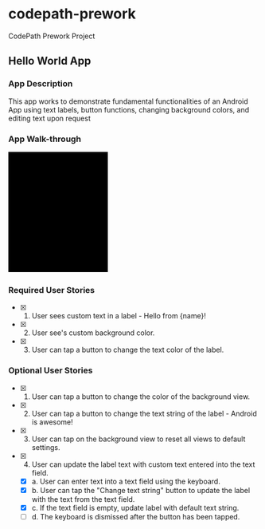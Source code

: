 # codepath-prework
CodePath Prework Project
## Hello World App

### App Description
  This app works to demonstrate fundamental functionalities of an Android App using text labels, button functions, changing background colors, and editing text upon request

### App Walk-through

<img src="https://github.com/kamalasreepada/codepath-prework/blob/1774aa7fbddaefcf3002e2296b16a81bc8b2d4df/video4083281058-_online-video-cutter.com_.gif" width=200><br>

### Required User Stories
- [x] 1. User sees custom text in a label - Hello from {name}!
- [x] 2. User see's custom background color.
- [x] 3. User can tap a button to change the text color of the label.

### Optional User Stories
- [x] 1. User can tap a button to change the color of the background view.
- [x] 2. User can tap a button to change the text string of the label - Android is awesome!
- [x] 3. User can tap on the background view to reset all views to default settings.
- [x] 4. User can update the label text with custom text entered into the text field.
   - [x] a. User can enter text into a text field using the keyboard.
   - [x] b. User can tap the "Change text string" button to update the label with the text from the text field.
   - [x] c. If the text field is empty, update label with default text string.
   - [ ] d. The keyboard is dismissed after the button has been tapped.
